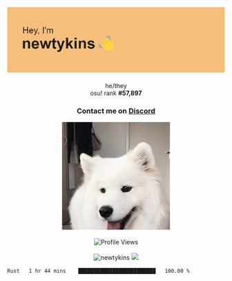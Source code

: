 <div align="center">
    <p>
        <h2>
            <img src="banner.png" alt="✨ Hey, I'm newt!">
        </h2>
        <p>
			he/they <br>
			osu! rank <strong>#<!--osu-global-rank-->57,897<!--osu-global-rank--></strong>
		</p>
		<h3>Contact me on <a href="https://discord.gg/brEhN5Y7YK">Discord</a></h3>
    </p>
    <img src="dog.gif" height="250"><br><br>
    <img src="https://komarev.com/ghpvc/?username=newtykins&style=flat-square&color=000000" alt="Profile Views">
    <br><br>
</div>

<div align="center">
	<img src="https://github-readme-stats.vercel.app/api?username=newtykins&show_icons=true&locale=en&theme=dark&hide_border=true&count_private=true&custom_title=My%20Stats&line_height=25" alt="newtykins" width="420">
    <img src="https://github-readme-streak-stats.herokuapp.com?user=newtykins&hide_border=true&date_format=M%20j%5B%2C%20Y%5D&theme=dark" width="420">
</div>

<!--START_SECTION:waka-->

```text
Rust   1 hr 44 mins    █████████████████████████   100.00 %
```

<!--END_SECTION:waka-->
